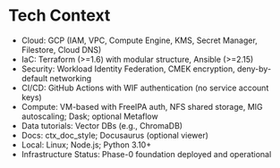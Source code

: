 # Tech Context

- Cloud: GCP (IAM, VPC, Compute Engine, KMS, Secret Manager, Filestore, Cloud DNS)
- IaC: Terraform (>=1.6) with modular structure, Ansible (>=2.15)
- Security: Workload Identity Federation, CMEK encryption, deny-by-default networking
- CI/CD: GitHub Actions with WIF authentication (no service account keys)
- Compute: VM-based with FreeIPA auth, NFS shared storage, MIG autoscaling; Dask; optional Metaflow
- Data tutorials: Vector DBs (e.g., ChromaDB)
- Docs: ctx_doc_style; Docusaurus (optional viewer)
- Local: Linux; Node.js; Python 3.10+
- Infrastructure Status: Phase-0 foundation deployed and operational
